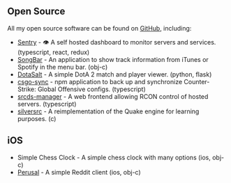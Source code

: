 ## Open Source

All my open source software can be found on [GitHub](https://github.com/sbuggay), including:
- [Sentry](https://github.com/sbuggay/sentry) - 👁 A self hosted dashboard to monitor servers and services. (typescript, react, redux)
- [SongBar](https://github.com/sbuggay/SongBar) - An application to show track information from iTunes or Spotify in the menu bar. (obj-c)
- [DotaSalt](https://github.com/sbuggay/dotasalt) - A simple DotA 2 match and player viewer. (python, flask)
- [csgo-sync](https://github.com/sbuggay/csgo-sync) - npm application to back up and synchronize Counter-Strike: Global Offensive configs. (typescript)
- [srcds-manager](https://github.com/sbuggay/srcds-manager) - A web frontend allowing RCON control of hosted servers. (typescript)
- [silversrc](https://github.com/sbuggay/silversrc) - A reimplementation of the Quake engine for learning purposes. (c)

## iOS
- Simple Chess Clock - A simple chess clock with many options (ios, obj-c)
- [Perusal](https://github.com/sbuggay/Perusal) - A simple Reddit client (ios, obj-c)